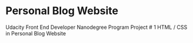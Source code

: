 # Personal Blog Website

Udacity Front End Developer Nanodegree Program
Project # 1  HTML / CSS in Personal Blog Website
